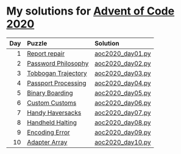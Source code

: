 # My solutions for [Advent of Code 2020](https://adventofcode.com/2020)

| Day | Puzzle                                                           | Solution                             |
| --: | :--------------------------------------------------------------- | :----------------------------------  |
| 1   | [Report repair](https://adventofcode.com/2020/day/1)             | [aoc2020_day01.py](aoc2020_day01.py) |
| 2   | [Password Philosophy](https://adventofcode.com/2020/day/2)       | [aoc2020_day02.py](aoc2020_day02.py) |
| 3   | [Tobbogan Trajectory](https://adventofcode.com/2020/day/3)       | [aoc2020_day03.py](aoc2020_day03.py) |
| 4   | [Passport Processing](https://adventofcode.com/2020/day/4)       | [aoc2020_day04.py](aoc2020_day04.py) |
| 5   | [Binary Boarding](https://adventofcode.com/2020/day/5)           | [aoc2020_day05.py](aoc2020_day05.py) |
| 6   | [Custom Customs](https://adventofcode.com/2020/day/6)            | [aoc2020_day06.py](aoc2020_day06.py) |
| 7   | [Handy Haversacks](https://adventofcode.com/2020/day/7)          | [aoc2020_day07.py](aoc2020_day07.py) |
| 8   | [Handheld Halting](https://adventofcode.com/2020/day/8)          | [aoc2020_day08.py](aoc2020_day08.py) |
| 9   | [Encoding Error](https://adventofcode.com/2020/day/9)            | [aoc2020_day09.py](aoc2020_day09.py) |
| 10  | [Adapter Array](https://adventofcode.com/2020/day/10)            | [aoc2020_day10.py](aoc2020_day10.py) |
